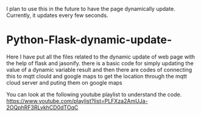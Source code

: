 I plan to use this in the future to have the page dynamically update. Currently, it updates every few seconds.

# Python-Flask-dynamic-update-
Here I have put all the files related to the dynamic update of web page with the help of flask and jasonify.
there is a basic code for simply updating the value of a dynamic variable result and then there are codes of connecting this to mqtt clould and google maps
to get the location through the mqtt cloud server and puting them on google maps

You can look at the following youtube playlist to understand the code.
https://www.youtube.com/playlist?list=PLFXza2AmUJa-2OQphRF3RLvkhCD0dTOqC
